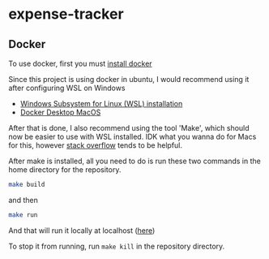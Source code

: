 # expense-tracker

## Docker
To use docker, first you must [install docker](https://docs.docker.com/engine/install/)

Since this project is using docker in ubuntu, I would recommend using it after configuring WSL on Windows

- [Windows Subsystem for Linux (WSL) installation](https://learn.microsoft.com/en-us/windows/wsl/tutorials/wsl-containers)
- [Docker Desktop MacOS](https://docs.docker.com/desktop/setup/install/mac-install/)

After that is done, I also recommend using the tool 'Make', which should now be easier to use with WSL installed. IDK what you wanna do for Macs for this, however [stack overflow](https://stackoverflow.com/questions/10265742/how-to-install-make-and-gcc-on-a-mac) tends to be helpful. 

After make is installed, all you need to do is run these two commands in the home directory for the repository. 

```sh
make build
```

and then 

```sh
make run
```

And that will run it locally at localhost ([here](127.0.0.1:80))

To stop it from running, run `make kill` in the repository directory. 
